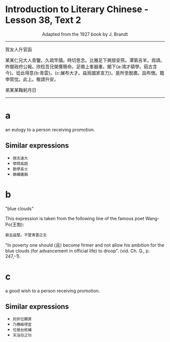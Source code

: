 # Introduction to Literary Chinese - Lesson 38, Text 2

<center>Adapted from the 1927 book by J. Brandt</center>

---

賀友人升官函

某某仁兄大人青鑒。久疏竿牘。時切思念。比雅足下興居安燕。潭第吉羊。爲頌。昨閱政府公報。欣稔吾兄榮膺簡命。足徵上峯器重。閣下{a:鴻才碩學。茹古含今}。從此得意{b:青雲}。{c:展布大才。益爲國家宣力}。是所至脫肅。函布悃。籍申賀忱。此上。敬請升安。

弟某某鞠躬月日

---

# a

an eulogy to a person receiving promotion.

## Similar expressions

- `宿志遠大`
- `學問高超`
- `飽學高士`
- `錦繡雞胸`

# b

"blue clouds"

This expression is taken from the following line of the famous poet Wang-Po(王勃):

`窮且益堅。不墜青雲之志`

"In poverty one should (且) become firmer and not allow his ambition for the blue clouds (for advancement in official life) to droop".
(vid. Ch. Q., p. 247,-1).

# c

a good wish to a person receiving promotion.

## Similar expressions

- `封折位顯真`
- `乃撫綏得宜`
- `位居台鉉補`
- `天浴日之功`